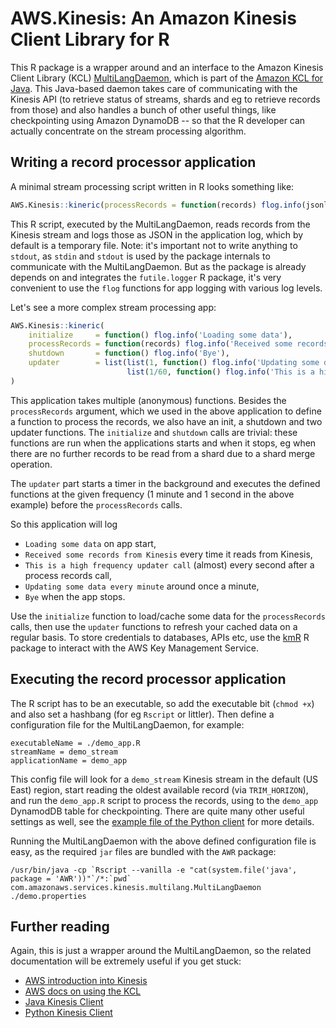 # AWS.Kinesis: An Amazon Kinesis Client Library for R

This R package is a wrapper around and an interface to the Amazon Kinesis Client Library (KCL) [MultiLangDaemon](https://github.com/awslabs/amazon-kinesis-client/tree/5d045521ce2da803cb4791d19faaeb63ea267c83/src/main/java/com/amazonaws/services/kinesis/multilang), which is part of the [Amazon KCL for Java](https://github.com/awslabs/amazon-kinesis-client). This Java-based daemon takes care of communicating with the Kinesis API (to retrieve status of streams, shards and eg to retrieve records from those) and also handles a bunch of other useful things, like checkpointing using Amazon DynamoDB -- so that the R developer can actually concentrate on the stream processing algorithm.

## Writing a record processor application

A minimal stream processing script written in R looks something like:

```r
AWS.Kinesis::kineric(processRecords = function(records) flog.info(jsonlite::toJSON(records)))
```

This R script, executed by the MultiLangDaemon, reads records from the Kinesis stream and logs those as JSON in the application log, which by default is a temporary file. Note: it's important not to write anything to `stdout`, as `stdin` and `stdout` is used by the package internals to communicate with the MultiLangDaemon. But as the package is already depends on and integrates the `futile.logger` R package, it's very convenient to use the `flog` functions for app logging with various log levels.

Let's see a more complex stream processing app:

```r
AWS.Kinesis::kineric(
    initialize     = function() flog.info('Loading some data'),
    processRecords = function(records) flog.info('Received some records from Kinesis'),
    shutdown       = function() flog.info('Bye'),
    updater        = list(list(1, function() flog.info('Updating some data every minute')),
                          list(1/60, function() flog.info('This is a high frequency updater call')))
)
```

This application takes multiple (anonymous) functions. Besides the `processRecords` argument, which we used in the above application to define a function to process the records, we also have an init, a shutdown and two updater functions. The `initialize` and `shutdown` calls are trivial: these functions are run when the applications starts and when it stops, eg when there are no further records to be read from a shard due to a shard merge operation.

The `updater` part starts a timer in the background and executes the defined functions at the given frequency (1 minute and 1 second in the above example) before the `processRecords` calls.

So this application will log
* `Loading some data` on app start,
* `Received some records from Kinesis` every time it reads from Kinesis,
* `This is a high frequency updater call` (almost) every second after a process records call,
* `Updating some data every minute` around once a minute,
* `Bye` when the app stops.

Use the `initialize` function to load/cache some data for the `processRecords` calls, then use the `updater` functions to refresh your cached data on a regular basis. To store credentials to databases, APIs etc, use the [kmR](https://github.com/cardcorp/kmR) R package to interact with the AWS Key Management Service.

## Executing the record processor application

The R script has to be an executable, so add the executable bit (`chmod +x`) and also set a hashbang (for eg `Rscript` or littler). Then define a configuration file for the MultiLangDaemon, for example:

```
executableName = ./demo_app.R
streamName = demo_stream
applicationName = demo_app
```

This config file will look for a `demo_stream` Kinesis stream in the default (US East) region, start reading the oldest available record (via `TRIM_HORIZON`), and run the `demo_app.R` script to process the records, using to the `demo_app` DynamodDB table for checkpointing. There are quite many other useful settings as well, see the [example file of the Python client](https://github.com/awslabs/amazon-kinesis-client-python/blob/master/samples/sample.properties) for more details.

Running the MultiLangDaemon with the above defined configuration file is easy, as the required `jar` files are bundled with the `AWR` package:

```
/usr/bin/java -cp `Rscript --vanilla -e "cat(system.file('java', package = 'AWR'))"`/*:`pwd` com.amazonaws.services.kinesis.multilang.MultiLangDaemon ./demo.properties
```

## Further reading

Again, this is just a wrapper around the MultiLangDaemon, so the related documentation will be extremely useful if you get stuck:
* [AWS introduction into Kinesis](http://docs.aws.amazon.com/streams/latest/dev/introduction.html)
* [AWS docs on using the KCL](http://docs.aws.amazon.com/streams/latest/dev/developing-consumers-with-kcl.html)
* [Java Kinesis Client](https://github.com/awslabs/amazon-kinesis-client)
* [Python Kinesis Client](https://github.com/awslabs/amazon-kinesis-client-python)
